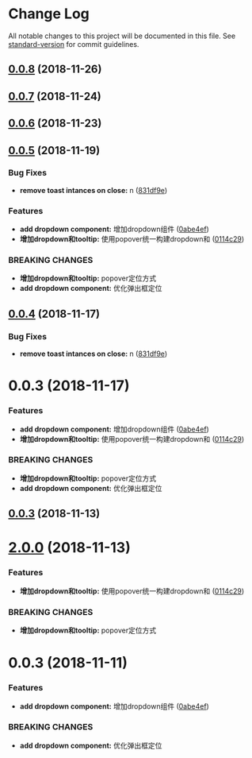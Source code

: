 # Change Log

All notable changes to this project will be documented in this file. See [standard-version](https://github.com/conventional-changelog/standard-version) for commit guidelines.

<a name="0.0.8"></a>
## [0.0.8](https://github.com/leafiy/gelatin-ui/compare/v0.0.7...v0.0.8) (2018-11-26)



<a name="0.0.7"></a>
## [0.0.7](https://github.com/leafiy/gelatin-ui/compare/v0.0.6...v0.0.7) (2018-11-24)



<a name="0.0.6"></a>
## [0.0.6](https://github.com/leafiy/gelatin-ui/compare/v1.0.0...v0.0.6) (2018-11-23)



<a name="0.0.5"></a>
## [0.0.5](https://github.com/leafiy/gelatin-ui/compare/v0.0.4...v0.0.5) (2018-11-19)

### Bug Fixes

* **remove toast intances on close:** n ([831df9e](https://github.com/leafiy/gelatin-ui/commit/831df9e))


### Features

* **add dropdown component:** 增加dropdown组件 ([0abe4ef](https://github.com/leafiy/gelatin-ui/commit/0abe4ef))
* **增加dropdown和tooltip:** 使用popover统一构建dropdown和 ([0114c29](https://github.com/leafiy/gelatin-ui/commit/0114c29))


### BREAKING CHANGES

* **增加dropdown和tooltip:** popover定位方式
* **add dropdown component:** 优化弹出框定位

<a name="0.0.4"></a>
## [0.0.4](https://github.com/leafiy/gelatin-ui/compare/v0.0.3...v0.0.4) (2018-11-17)


### Bug Fixes

* **remove toast intances on close:** n ([831df9e](https://github.com/leafiy/gelatin-ui/commit/831df9e))



<a name="0.0.3"></a>
# 0.0.3 (2018-11-17)


### Features

* **add dropdown component:** 增加dropdown组件 ([0abe4ef](https://github.com/leafiy/gelatin-ui/commit/0abe4ef))
* **增加dropdown和tooltip:** 使用popover统一构建dropdown和 ([0114c29](https://github.com/leafiy/gelatin-ui/commit/0114c29))


### BREAKING CHANGES

* **增加dropdown和tooltip:** popover定位方式
* **add dropdown component:** 优化弹出框定位



<a name="0.0.3"></a>
## [0.0.3](https://github.com/leafiy/gelatin/compare/v2.0.0...v0.0.3) (2018-11-13)



<a name="2.0.0"></a>
# [2.0.0](https://github.com/leafiy/gelatin/compare/v0.0.3...v2.0.0) (2018-11-13)


### Features

* **增加dropdown和tooltip:** 使用popover统一构建dropdown和 ([0114c29](https://github.com/leafiy/gelatin/commit/0114c29))


### BREAKING CHANGES

* **增加dropdown和tooltip:** popover定位方式



<a name="0.0.3"></a>
# 0.0.3 (2018-11-11)


### Features

* **add dropdown component:** 增加dropdown组件 ([0abe4ef](https://github.com/leafiy/gelatin/commit/0abe4ef))


### BREAKING CHANGES

* **add dropdown component:** 优化弹出框定位
